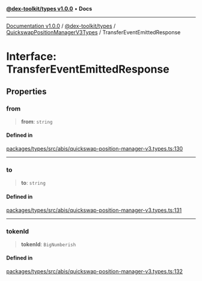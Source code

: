 [**@dex-toolkit/types v1.0.0**](../../../README.md) • **Docs**

***

[Documentation v1.0.0](../../../../../packages.md) / [@dex-toolkit/types](../../../README.md) / [QuickswapPositionManagerV3Types](../README.md) / TransferEventEmittedResponse

# Interface: TransferEventEmittedResponse

## Properties

### from

> **from**: `string`

#### Defined in

[packages/types/src/abis/quickswap-position-manager-v3.types.ts:130](https://github.com/niZmosis/dex-toolkit/blob/3d8b41b44787b30fbea5de3ab4737662ffb61bc8/packages/types/src/abis/quickswap-position-manager-v3.types.ts#L130)

***

### to

> **to**: `string`

#### Defined in

[packages/types/src/abis/quickswap-position-manager-v3.types.ts:131](https://github.com/niZmosis/dex-toolkit/blob/3d8b41b44787b30fbea5de3ab4737662ffb61bc8/packages/types/src/abis/quickswap-position-manager-v3.types.ts#L131)

***

### tokenId

> **tokenId**: `BigNumberish`

#### Defined in

[packages/types/src/abis/quickswap-position-manager-v3.types.ts:132](https://github.com/niZmosis/dex-toolkit/blob/3d8b41b44787b30fbea5de3ab4737662ffb61bc8/packages/types/src/abis/quickswap-position-manager-v3.types.ts#L132)
